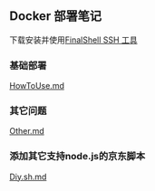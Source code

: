 ## Docker 部署笔记

下载安装并使用[FinalShell SSH 工具](http://www.hostbuf.com/t/988.html)

### 基础部署

[HowToUse.md](https://github.com/YamTian/Network/blob/master/Docker/HowToUse.md)

### 其它问题

[Other.md](https://github.com/YamTian/Network/blob/master/Docker/Other.md)

### 添加其它支持node.js的京东脚本

[Diy.sh.md](https://github.com/YamTian/Network/blob/master/Docker/Diy.sh.md)
